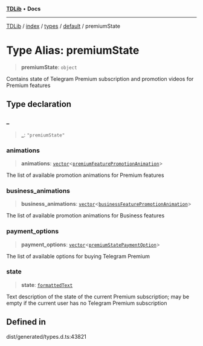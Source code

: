 [**TDLib**](../../../../../../README.md) • **Docs**

***

[TDLib](../../../../../../modules.md) / [index](../../../../../README.md) / [types](../../../README.md) / [default](../README.md) / premiumState

# Type Alias: premiumState

> **premiumState**: `object`

Contains state of Telegram Premium subscription and promotion videos for Premium features

## Type declaration

### \_

> **\_**: `"premiumState"`

### animations

> **animations**: [`vector`](vector.md)\<[`premiumFeaturePromotionAnimation`](premiumFeaturePromotionAnimation.md)\>

The list of available promotion animations for Premium features

### business\_animations

> **business\_animations**: [`vector`](vector.md)\<[`businessFeaturePromotionAnimation`](businessFeaturePromotionAnimation.md)\>

The list of available promotion animations for Business features

### payment\_options

> **payment\_options**: [`vector`](vector.md)\<[`premiumStatePaymentOption`](premiumStatePaymentOption.md)\>

The list of available options for buying Telegram Premium

### state

> **state**: [`formattedText`](formattedText.md)

Text description of the state of the current Premium subscription; may be empty if the current user has no Telegram Premium subscription

## Defined in

dist/generated/types.d.ts:43821
